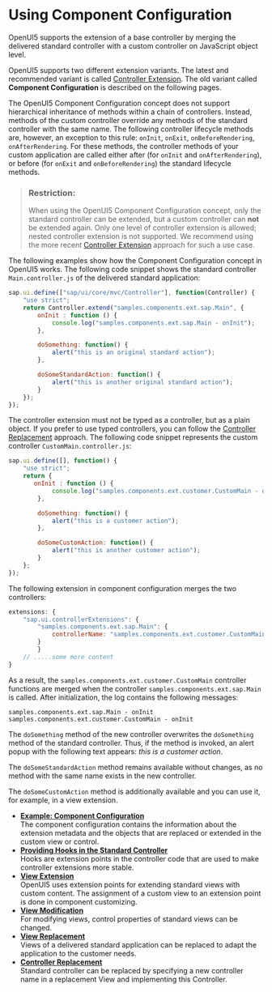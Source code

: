 <!-- loioc264d66d6e3c4104818bc52c174a000c -->

# Using Component Configuration

OpenUI5 supports the extension of a base controller by merging the delivered standard controller with a custom controller on JavaScript object level.

OpenUI5 supports two different extension variants. The latest and recommended variant is called [Controller Extension](../04_Essentials/controller-extensions-21515f0.md). The old variant called **Component Configuration** is described on the following pages.

The OpenUI5 Component Configuration concept does not support hierarchical inheritance of methods within a chain of controllers. Instead, methods of the custom controller override any methods of the standard controller with the same name. The following controller lifecycle methods are, however, an exception to this rule: `onInit`, `onExit`, `onBeforeRendering`, `onAfterRendering`. For these methods, the controller methods of your custom application are called either after \(for `onInit` and `onAfterRendering`\), or before \(for `onExit` and `onBeforeRendering`\) the standard lifecycle methods.

> ### Restriction:  
> When using the OpenUI5 Component Configuration concept, only the standard controller can be extended, but a custom controller can **not** be extended again. Only one level of controller extension is allowed; nested controller extension is not supported. We recommend using the more recent [Controller Extension](../04_Essentials/controller-extensions-21515f0.md) approach for such a use case.

The following examples show how the Component Configuration concept in OpenUI5 works. The following code snippet shows the standard controller `Main.controller.js` of the delivered standard application:

```js
sap.ui.define(["sap/ui/core/mvc/Controller"], function(Controller) {
    "use strict";
    return Controller.extend("samples.components.ext.sap.Main", {
        onInit : function () {
            console.log("samples.components.ext.sap.Main - onInit");
        },

        doSomething: function() {
            alert("this is an original standard action");
        },

        doSomeStandardAction: function() {
            alert("this is another original standard action");
        }
    });
});
```

The controller extension must not be typed as a controller, but as a plain object. If you prefer to use typed controllers, you can follow the [Controller Replacement](controller-replacement-b0b14bf.md) approach. The following code snippet represents the custom controller `CustomMain.controller.js`:

```js
sap.ui.define([], function() {
    "use strict";
    return {
       onInit : function () {
            console.log("samples.components.ext.customer.CustomMain - onInit");
        },

        doSomething: function() {
            alert("this is a customer action");
        },

        doSomeCustomAction: function() {
            alert("this is another customer action");
        }
    };
});
```

The following extension in component configuration merges the two controllers:

```js
extensions: {  
    "sap.ui.controllerExtensions": {
        "samples.components.ext.sap.Main": {
            controllerName: "samples.components.ext.customer.CustomMain"
        }
        }
    // .....some more content
}
```

As a result, the `samples.components.ext.customer.CustomMain` controller functions are merged when the controller `samples.components.ext.sap.Main` is called. After initialization, the log contains the following messages:

```
samples.components.ext.sap.Main - onInit
samples.components.ext.customer.CustomMain - onInit
```

The `doSomething` method of the new controller overwrites the `doSomething` method of the standard controller. Thus, if the method is invoked, an alert popup with the following text appears: *this is a customer action*.

The `doSomeStandardAction` method remains available without changes, as no method with the same name exists in the new controller.

The `doSomeCustomAction` method is additionally available and you can use it, for example, in a view extension.

-   **[Example: Component Configuration](example-component-configuration-08608ef.md "The component configuration contains the information about the extension metadata and
        the objects that are replaced or extended in the custom view or control.")**  
The component configuration contains the information about the extension metadata and the objects that are replaced or extended in the custom view or control.
-   **[Providing Hooks in the Standard Controller](providing-hooks-in-the-standard-controller-8fbf4e7.md "Hooks are extension points in the controller code that are used to make controller
		extensions more stable.")**  
Hooks are extension points in the controller code that are used to make controller extensions more stable.
-   **[View Extension](view-extension-403c050.md "OpenUI5 uses extension
        points for extending standard views with custom content. The assignment of a custom view to
        an extension point is done in component customizing.")**  
OpenUI5 uses extension points for extending standard views with custom content. The assignment of a custom view to an extension point is done in component customizing.
-   **[View Modification](view-modification-aa93e1c.md "For modifying views, control properties of standard views can be changed.")**  
For modifying views, control properties of standard views can be changed.
-   **[View Replacement](view-replacement-98861cf.md "Views of a delivered standard application can be replaced to adapt the application to
		the customer needs.")**  
Views of a delivered standard application can be replaced to adapt the application to the customer needs.
-   **[Controller Replacement](controller-replacement-b0b14bf.md "Standard controller can be replaced by specifying a new controller name in a replacement
		View and implementing this Controller.")**  
Standard controller can be replaced by specifying a new controller name in a replacement View and implementing this Controller.

